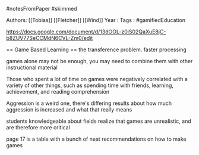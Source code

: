 #notesFromPaper
#skimmed 

Authors: [[Tobias]] [[Fletcher]] [[Wind]]
Year   :
Tags   : #gamifiedEducation 


https://docs.google.com/document/d/13dOOL-z0iS02QaXuE8jC-b8ZUV77SeCCMdN6CVL-Zm0/edit

== Game Based Learning ==
the transference problem.
faster processing

games alone may not be enough, you may need to combine them with other instructional material

Those who spent a lot of time on games were negatively correlated with a variety of other things, such as spending time with friends, learning, achievement, and reading comprehension

Aggression is a weird one, there's differing results about how much aggression is increased and what that really means

students knowledgeable about fields realize that games are unrealistic, and are therefore more critical

page 17 is a table with a bunch of neat recommendations on how to make games
